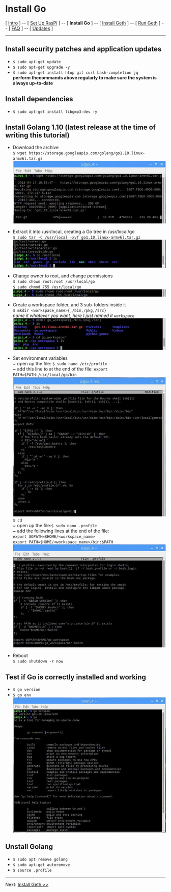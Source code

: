 # Install Go
[ [Intro](README.md) ] -- [ [Set Up RasPi](pi_setup.md) ] -- [ **Install Go** ] -- [ [Install Geth](geth_install.md) ] -- [ [Run Geth](geth_run.md) ] -- [ [FAQ](faq.md) ] -- [ [Updates](raspi_updates.md) ]

-----
## Install security patches and application updates
- `$ sudo apt-get update`
- `$ sudo apt-get upgrade -y`
- `$ sudo apt-get install htop git curl bash-completion jq`
<br/>**perform thecommands above regularly to make sure the system is always up-to-date**
## Install dependencies
- `$ sudo apt-get install libgmp3-dev -y`
## Install Golang 1.10 (latest release at the time of writing this tutorial)
- Download the archive<br/>`$ wget https://storage.googleapis.com/golang/go1.10.linux-armv6l.tar.gz`
<br/>![download](pics/go_install/download.jpg)

- Extract it into /usr/local, creating a Go tree in /usr/local/go<br/>`$ sudo tar -C /usr/local -xvf go1.10.linux-armv6l.tar.gz`
<br/>![tar](pics/go_install/tar.jpg)

- Change owner to root, and change permissions<br/>`$ sudo chown root:root /usr/local/go`<br/>`$ sudo chmod 755 /usr/local/go`
<br/>![permission](pics/go_install/permission.png)

- Create a workspace folder, and 3 sub-folders inside it<br/>`$ mkdir <workspace_name>{,/bin,/pkg,/src}`<br/>*name it whatever you want, here I just named it `workspace`*
<br/>![workspace](pics/go_install/workspace.jpg)

- Set environment variables
<br/>~ open up the file: `$ sudo nano /etc/profile`
<br/>~ add this line to at the end of the file: `export PATH=$PATH:/usr/local/go/bin`
<br/>![path_1](pics/go_install/path_1.jpg)
<br/>`$ cd`
<br/>~ open up the file:`$ sudo nano .profile`
<br/>~ add the following lines at the end of the file:
<br/>`export GOPATH=$HOME/<workspace_name>`
<br/>`export PATH=$HOME/<workspace_name>/bin:$PATH`
<br/>![path_2](pics/go_install/path_2.jpg)
  
- Reboot<br/>`$ sudo shutdown -r now` 
## Test if Go is correctly installed and working
- `$ go version`
- `$ go env`
<br/>![check_installation](pics/go_install/check_installation.jpg)

## Unstall Golang
- `$ sudo apt remove golang`
- `$ sudo apt-get autoremove`
- `$ source .profile`

-----

Next: [Install Geth >>](geth_install.md)
